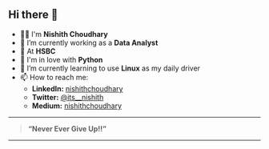 ## Hi there 👋

- 👨‍💻 I'm **Nishith Choudhary**
- 🔭 I’m currently working as a **Data Analyst**
- 🏢 At **HSBC**
- 🐍 I'm in love with **Python**
- 🌱 I’m currently learning to use **Linux** as my daily driver
- 📫 How to reach me:
  - **LinkedIn:** [nishithchoudhary](https://www.linkedin.com/in/nishithchoudhary)
  - **Twitter:** [@its__nishith](https://x.com/its__nishith)
  - **Medium:** [nishithchoudhary](https://medium.com/@nishithchoudhary)
<!--
- 🤔 I’m looking for help with ...
- 💬 Ask me about ...
- 😄 Pronouns: ...
- ⚡ Fun fact: ...
- 👯 I’m looking to collaborate on ...

*Let’s build, automate, and innovate together!*

-->
---
>  **“Never Ever Give Up!!”**
---
